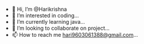 - 👋 Hi, I’m @Harikrishna
- 👀 I’m interested in coding...
- 🌱 I’m currently learning java...
- 💞️ I’m looking to collaborate on project...
- 📫 How to reach me hari9603061388@gmail.com...

<!---
Hari5g5/Hari5g5 is a ✨ special ✨ repository because its `README.md` (this file) appears on your GitHub profile.
You can click the Preview link to take a look at your changes.
--->

